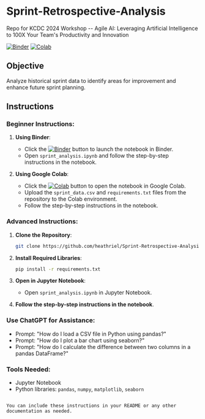# Sprint-Retrospective-Analysis

Repo for KCDC 2024 Workshop -- Agile AI: Leveraging Artificial Intelligence to 100X Your Team's Productivity and Innovation

[![Binder](https://mybinder.org/badge_logo.svg)](https://mybinder.org/v2/gh/heathriel/Sprint-Retrospective-Analysis/HEAD)
[![Colab](https://colab.research.google.com/assets/colab-badge.svg)](https://colab.research.google.com/github/heathriel/Sprint-Retrospective-Analysis/blob/main/sprint_analysis.ipynb)

## Objective
Analyze historical sprint data to identify areas for improvement and enhance future sprint planning.

## Instructions

### Beginner Instructions:
1. **Using Binder**:
   - Click the [![Binder](https://mybinder.org/badge_logo.svg)](https://mybinder.org/v2/gh/heathriel/Sprint-Retrospective-Analysis/HEAD) button to launch the notebook in Binder.
   - Open `sprint_analysis.ipynb` and follow the step-by-step instructions in the notebook.

2. **Using Google Colab**:
   - Click the [![Colab](https://colab.research.google.com/assets/colab-badge.svg)](https://colab.research.google.com/github/heathriel/Sprint-Retrospective-Analysis/blob/main/sprint_analysis.ipynb) button to open the notebook in Google Colab.
   - Upload the `sprint_data.csv` and `requirements.txt` files from the repository to the Colab environment.
   - Follow the step-by-step instructions in the notebook.

### Advanced Instructions:
1. **Clone the Repository**:
   ```sh
   git clone https://github.com/heathriel/Sprint-Retrospective-Analysis.git
     ```

2. **Install Required Libraries**:
   ```sh
   pip install -r requirements.txt
   ```

3. **Open in Jupyter Notebook**:
   - Open `sprint_analysis.ipynb` in Jupyter Notebook.

4. **Follow the step-by-step instructions in the notebook**.

### Use ChatGPT for Assistance:
- Prompt: "How do I load a CSV file in Python using pandas?"
- Prompt: "How do I plot a bar chart using seaborn?"
- Prompt: "How do I calculate the difference between two columns in a pandas DataFrame?"

### Tools Needed:
- Jupyter Notebook
- Python libraries: `pandas`, `numpy`, `matplotlib`, `seaborn`
```

You can include these instructions in your README or any other documentation as needed.